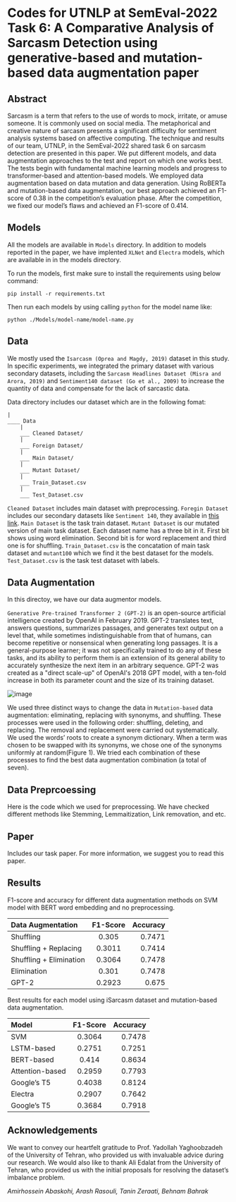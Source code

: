 # Codes for UTNLP at SemEval-2022 Task 6: A Comparative Analysis of Sarcasm Detection using generative-based and mutation-based data augmentation paper

## Abstract
Sarcasm is a term that refers to the use of words to mock, irritate, or amuse someone. It is commonly used on social media. The metaphorical and creative nature of sarcasm presents a significant difficulty for sentiment analysis systems based on affective computing. The technique and results of our team, UTNLP, in the SemEval-2022 shared task 6 on sarcasm detection are presented in this paper. We put different models, and data augmentation approaches to the test and report on which one works best. The tests begin with fundamental machine learning models and progress to transformer-based and attention-based models. We employed data augmentation based on data mutation and data generation. Using RoBERTa and mutation-based data augmentation, our best approach achieved an F1-score of 0.38 in the competition’s evaluation phase. After the competition, we fixed our model’s flaws and achieved an F1-score of 0.414.

## Models
All the models are available in `Models` directory. In addition to models reported in the paper, we have implented `XLNet` and `Electra` models, which are available in in the models directory.

To run the models, first make sure to install the requirements using below command:
```
pip install -r requirements.txt
```
Then run each models by using calling `python` for the model name like:
```
python ./Models/model-name/model-name.py
```

## Data
We mostly used the `Isarcasm (Oprea and Magdy, 2019)` dataset in this study. In specific experiments, we integrated the primary dataset with various secondary datasets, including the `Sarcasm Headlines Dataset (Misra and Arora, 2019)` and `Sentiment140 dataset (Go et al., 2009)` to increase the quantity of data and compensate for the lack of sarcastic data.

Data directory includes our dataset which are in the following fomat:
```
|
____ Data
    |
    ___ Cleaned Dataset/
    |
    ___ Foreign Dataset/
    |
    ___ Main Dataset/
    |
    ___ Mutant Dataset/
    |
    ___ Train_Dataset.csv
    |
    ___ Test_Dataset.csv
```

`Cleaned Dataset` includes main dataset with preprocessing. `Foregin Dataset` includes our secondary datasets like `Sentiment 140`, they available in <a href="https://drive.google.com/drive/folders/1NSXGPRQnuSP2ipNG6-I-7FF-tR9iZvVE?usp=sharing">this link</a>. `Main Dataset` is the task train dataset. `Mutant Dataset` is our mutated version of main task dataset. Each dataset name has a three bit in it. First bit shows using word elimination. Second bit is for word replacement and third one is for shuffling. `Train_Dataset.csv` is the concatation of main task dataset and `mutant100` which we find it the best dataset for the models. `Test_Dataset.csv` is the task test dataset with labels.

## Data Augmentation
In this directoy, we have our data augmentor models.

`Generative Pre-trained Transformer 2 (GPT-2)` is an open-source artificial intelligence created by OpenAI in February 2019. GPT-2 translates text, answers questions, summarizes passages, and generates text output on a level that, while sometimes indistinguishable from that of humans, can become repetitive or nonsensical when generating long passages. It is a general-purpose learner; it was not specifically trained to do any of these tasks, and its ability to perform them is an extension of its general ability to accurately synthesize the next item in an arbitrary sequence. GPT-2 was created as a "direct scale-up" of OpenAI's 2018 GPT model, with a ten-fold increase in both its parameter count and the size of its training dataset.

![image](https://user-images.githubusercontent.com/50926437/155897747-876044f4-7960-4787-8cac-459facb3b80a.png)

We used three distinct ways to change the data in `Mutation-based` data augmentation: eliminating, replacing with synonyms, and shuffling. These processes were used in the following order: shuffling, deleting, and replacing. The removal and replacement were carried out systematically. We used the words’ roots to create a synonym dictionary. When a term was chosen to be swapped with its synonyms, we chose one of the synonyms uniformly at random(Figure 1). We tried each combination of these processes to find the best data augmentation combination (a total of seven).

## Data Preprcoessing
Here is the code which we used for preprocessing. We have checked different methods like Stemming, Lemmaitization, Link removation, and etc.

## Paper
Includes our task paper. For more information, we suggest you to read this paper.

## Results

F1-score and accuracy for different data augmentation
methods on SVM model with BERT word
embedding and no preprocessing.

| Data Augmentation      | F1-Score | Accuracy     |
| :---        |    :----:   |          ---: |
| Shuffling      | 0.305       | 0.7471   |
| Shuffling + Replacing   | 0.3011        | 0.7414      |
| Shuffling + Elimination   | 0.3064        | 0.7478      |
| Elimination   | 0.301        | 0.7478      |
| GPT-2   | 0.2923        | 0.675      |

Best results for each model using iSarcasm
dataset and mutation-based data augmentation.

| Model      | F1-Score | Accuracy     |
| :---        |    :----:   |          ---: |
| SVM      | 0.3064       | 0.7478   |
| LSTM-based   | 0.2751        | 0.7251      |
| BERT-based   | 0.414        | 0.8634      |
| Attention-based   | 0.2959        | 0.7793      |
| Google’s T5   | 0.4038        | 0.8124      |
| Electra   | 0.2907        | 0.7642      |
| Google’s T5   | 0.3684        | 0.7918      |

## Acknowledgements
We want to convey our heartfelt gratitude to
Prof. Yadollah Yaghoobzadeh of the University
of Tehran, who provided us with invaluable advice
during our research. We would also like to thank
Ali Edalat from the University of Tehran, who provided
us with the initial proposals for resolving the
dataset’s imbalance problem.

*Amirhossein Abaskohi, Arash Rasouli, Tanin Zeraati, Behnam Bahrak*
